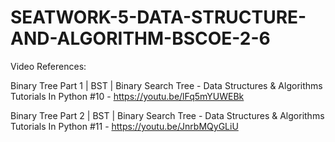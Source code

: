 # SEATWORK-5-DATA-STRUCTURE-AND-ALGORITHM-BSCOE-2-6

Video References:

Binary Tree Part 1 | BST | Binary Search Tree - Data Structures & Algorithms Tutorials In Python #10 - https://youtu.be/lFq5mYUWEBk

Binary Tree Part 2 | BST | Binary Search Tree - Data Structures & Algorithms Tutorials In Python #11 - https://youtu.be/JnrbMQyGLiU
